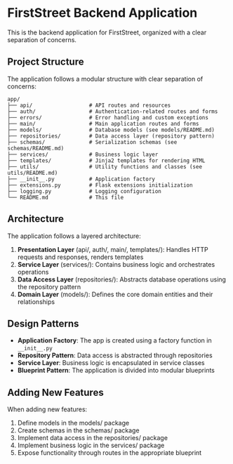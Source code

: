 # FirstStreet Backend Application

This is the backend application for FirstStreet, organized with a clear separation of concerns.

## Project Structure

The application follows a modular structure with clear separation of concerns:

```
app/
├── api/                  # API routes and resources
├── auth/                 # Authentication-related routes and forms
├── errors/               # Error handling and custom exceptions
├── main/                 # Main application routes and forms
├── models/               # Database models (see models/README.md)
├── repositories/         # Data access layer (repository pattern)
├── schemas/              # Serialization schemas (see schemas/README.md)
├── services/             # Business logic layer
├── templates/            # Jinja2 templates for rendering HTML
├── utils/                # Utility functions and classes (see utils/README.md)
├── __init__.py           # Application factory
├── extensions.py         # Flask extensions initialization
├── logging.py            # Logging configuration
└── README.md             # This file
```

## Architecture

The application follows a layered architecture:

1. **Presentation Layer** (api/, auth/, main/, templates/): Handles HTTP requests and responses, renders templates
2. **Service Layer** (services/): Contains business logic and orchestrates operations
3. **Data Access Layer** (repositories/): Abstracts database operations using the repository pattern
4. **Domain Layer** (models/): Defines the core domain entities and their relationships

## Design Patterns

- **Application Factory**: The app is created using a factory function in `__init__.py`
- **Repository Pattern**: Data access is abstracted through repositories
- **Service Layer**: Business logic is encapsulated in service classes
- **Blueprint Pattern**: The application is divided into modular blueprints

## Adding New Features

When adding new features:

1. Define models in the models/ package
2. Create schemas in the schemas/ package
3. Implement data access in the repositories/ package
4. Implement business logic in the services/ package
5. Expose functionality through routes in the appropriate blueprint